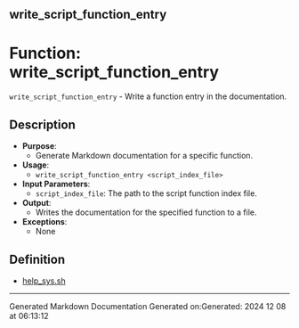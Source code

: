 ## write_script_function_entry
# Function: write_script_function_entry
 `write_script_function_entry` - Write a function entry in the documentation.
## Description
- **Purpose**:
  - Generate Markdown documentation for a specific function.
- **Usage**: 
  - `write_script_function_entry <script_index_file>`
- **Input Parameters**: 
  - `script_index_file`: The path to the script function index file.
- **Output**: 
  - Writes the documentation for the specified function to a file.
- **Exceptions**: 
  - None
## Definition
* [help_sys.sh](/docs/shdoc/bin/shinclude/help_sys_sh.md)

---
Generated Markdown Documentation
Generated on:Generated: 2024 12 08 at 06:13:12
